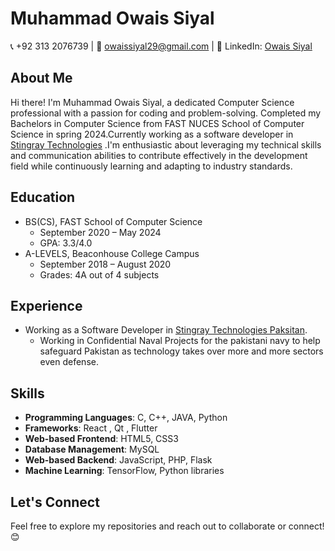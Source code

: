 # Muhammad Owais Siyal
📞 +92 313 2076739 | 📧 owaissiyal29@gmail.com | 👔 LinkedIn: [Owais Siyal](https://www.linkedin.com/in/owais-siyal-3a07a0225/)  

## About Me
Hi there! I'm Muhammad Owais Siyal, a dedicated Computer Science professional with a passion for coding and problem-solving. Completed my Bachelors in Computer Science from FAST NUCES School of Computer Science in spring 2024.Currently working as a software developer in [Stingray Technologies](https://stingray.com.pk/) .I'm enthusiastic about leveraging my technical skills and communication abilities to contribute effectively in the development field while continuously learning and adapting to industry standards.


## Education
- BS(CS), FAST School of Computer Science
  - September 2020 – May 2024
  - GPA: 3.3/4.0
- A-LEVELS, Beaconhouse College Campus
  - September 2018 – August 2020
  - Grades: 4A out of 4 subjects

## Experience 
- Working as a Software Developer in [Stingray Technologies Paksitan](https://stingray.com.pk/).
    - Working in Confidential Naval Projects for the pakistani navy to help safeguard Pakistan as technology takes over more and more sectors even defense. 

## Skills
- **Programming Languages**: C, C++, JAVA, Python
- **Frameworks**: React , Qt , Flutter
- **Web-based Frontend**: HTML5, CSS3
- **Database Management**: MySQL
- **Web-based Backend**: JavaScript, PHP, Flask
- **Machine Learning**: TensorFlow, Python libraries

## Let's Connect
Feel free to explore my repositories and reach out to collaborate or connect! 😊
<!---
m-owais-siyal/m-owais-siyal is a ✨ special ✨ repository because its `README.md` (this file) appears on your GitHub profile.
You can click the Preview link to take a look at your changes.
--->
